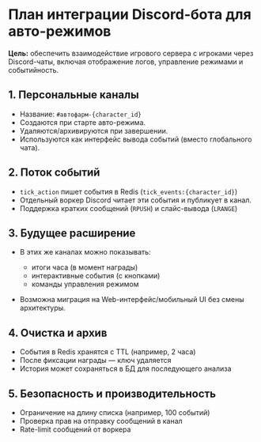# План интеграции Discord-бота для авто-режимов

**Цель:** обеспечить взаимодействие игрового сервера с игроками через Discord-чаты, включая отображение логов, управление режимами и событийность.

## 1. Персональные каналы

* Название: `#автофарм-{character_id}`
* Создаются при старте авто-режима.
* Удаляются/архивируются при завершении.
* Используются как интерфейс вывода событий (вместо глобального чата).

## 2. Поток событий

* `tick_action` пишет события в Redis (`tick_events:{character_id}`)
* Отдельный воркер Discord читает эти события и публикует в канал.
* Поддержка кратких сообщений (`RPUSH`) и слайс-вывода (`LRANGE`)

## 3. Будущее расширение

* В этих же каналах можно показывать:

  * итоги часа (в момент награды)
  * интерактивные события (с кнопками)
  * команды управления режимом
* Возможна миграция на Web-интерфейс/мобильный UI без смены архитектуры.

## 4. Очистка и архив

* События в Redis хранятся с TTL (например, 2 часа)
* После фиксации награды — ключ удаляется
* История может сохраняться в БД для последующего анализа

## 5. Безопасность и производительность

* Ограничение на длину списка (например, 100 событий)
* Проверка прав на отправку сообщений в канал
* Rate-limit сообщений от воркера
